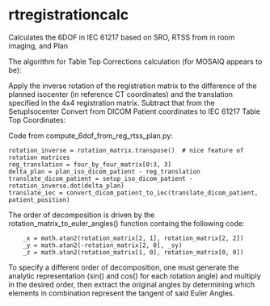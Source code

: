 # rtregistrationcalc
Calculates the 6DOF in IEC 61217 based on SRO, RTSS from in room imaging, and Plan

The algorithm for Table Top Corrections calculation (for MOSAIQ appears to be):

Apply the inverse rotation of the registration matrix to the difference of 
the planned isocenter (in reference CT coordinates) and the translation specified in the 4x4 registration matrix.
Subtract that from the SetupIsocenter
Convert from DICOM Patient coordinates to IEC 61217 Table Top Coordinates:

Code from compute_6dof_from_reg_rtss_plan.py:

    rotation_inverse = rotation_matrix.transpose()  # nice feature of rotation matrices
    reg_translation = four_by_four_matrix[0:3, 3]
    delta_plan = plan_iso_dicom_patient - reg_translation
    translate_dicom_patient = setup_iso_dicom_patient - rotation_inverse.dot(delta_plan)
    translate_iec = convert_dicom_patient_to_iec(translate_dicom_patient, patient_position)

The order of decomposition is driven by the rotation_matrix_to_euler_angles() function containg the following code:

        _x = math.atan2(rotation_matrix[2, 1], rotation_matrix[2, 2])
        _y = math.atan2(-rotation_matrix[2, 0], _sy)
        _z = math.atan2(rotation_matrix[1, 0], rotation_matrix[0, 0])

To specify a different order of decomposition, one must generate the analytic representation (sin() and cos() for each rotation angle) and multiply in the desired order, then extract the original angles by determining which elements in combination represent the tangent of said Euler Angles.
